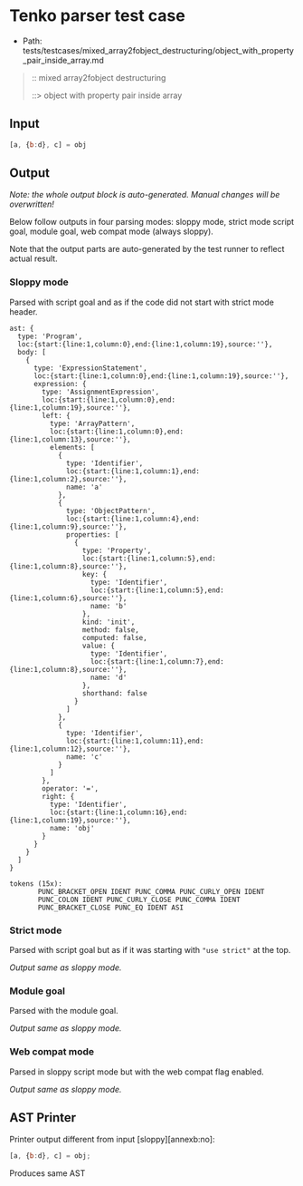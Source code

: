 # Tenko parser test case

- Path: tests/testcases/mixed_array2fobject_destructuring/object_with_property_pair_inside_array.md

> :: mixed array2fobject destructuring
>
> ::> object with property pair inside array

## Input

`````js
[a, {b:d}, c] = obj
`````

## Output

_Note: the whole output block is auto-generated. Manual changes will be overwritten!_

Below follow outputs in four parsing modes: sloppy mode, strict mode script goal, module goal, web compat mode (always sloppy).

Note that the output parts are auto-generated by the test runner to reflect actual result.

### Sloppy mode

Parsed with script goal and as if the code did not start with strict mode header.

`````
ast: {
  type: 'Program',
  loc:{start:{line:1,column:0},end:{line:1,column:19},source:''},
  body: [
    {
      type: 'ExpressionStatement',
      loc:{start:{line:1,column:0},end:{line:1,column:19},source:''},
      expression: {
        type: 'AssignmentExpression',
        loc:{start:{line:1,column:0},end:{line:1,column:19},source:''},
        left: {
          type: 'ArrayPattern',
          loc:{start:{line:1,column:0},end:{line:1,column:13},source:''},
          elements: [
            {
              type: 'Identifier',
              loc:{start:{line:1,column:1},end:{line:1,column:2},source:''},
              name: 'a'
            },
            {
              type: 'ObjectPattern',
              loc:{start:{line:1,column:4},end:{line:1,column:9},source:''},
              properties: [
                {
                  type: 'Property',
                  loc:{start:{line:1,column:5},end:{line:1,column:8},source:''},
                  key: {
                    type: 'Identifier',
                    loc:{start:{line:1,column:5},end:{line:1,column:6},source:''},
                    name: 'b'
                  },
                  kind: 'init',
                  method: false,
                  computed: false,
                  value: {
                    type: 'Identifier',
                    loc:{start:{line:1,column:7},end:{line:1,column:8},source:''},
                    name: 'd'
                  },
                  shorthand: false
                }
              ]
            },
            {
              type: 'Identifier',
              loc:{start:{line:1,column:11},end:{line:1,column:12},source:''},
              name: 'c'
            }
          ]
        },
        operator: '=',
        right: {
          type: 'Identifier',
          loc:{start:{line:1,column:16},end:{line:1,column:19},source:''},
          name: 'obj'
        }
      }
    }
  ]
}

tokens (15x):
       PUNC_BRACKET_OPEN IDENT PUNC_COMMA PUNC_CURLY_OPEN IDENT
       PUNC_COLON IDENT PUNC_CURLY_CLOSE PUNC_COMMA IDENT
       PUNC_BRACKET_CLOSE PUNC_EQ IDENT ASI
`````

### Strict mode

Parsed with script goal but as if it was starting with `"use strict"` at the top.

_Output same as sloppy mode._

### Module goal

Parsed with the module goal.

_Output same as sloppy mode._

### Web compat mode

Parsed in sloppy script mode but with the web compat flag enabled.

_Output same as sloppy mode._

## AST Printer

Printer output different from input [sloppy][annexb:no]:

````js
[a, {b:d}, c] = obj;
````

Produces same AST
